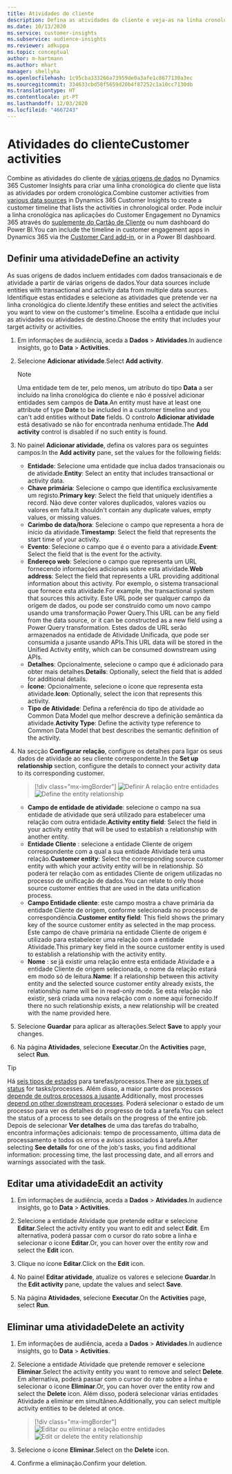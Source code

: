 ```yaml
---
title: Atividades do cliente
description: Defina as atividades do cliente e veja-as na linha cronológica do cliente.
ms.date: 10/13/2020
ms.service: customer-insights
ms.subservice: audience-insights
ms.reviewer: adkuppa
ms.topic: conceptual
author: m-hartmann
ms.author: mhart
manager: shellyha
ms.openlocfilehash: 1c95cba333266a73959de0a3afe1c8677130a3ec
ms.sourcegitcommit: 334633cbd58f5659d20b4f87252c1a10cc7130db
ms.translationtype: HT
ms.contentlocale: pt-PT
ms.lasthandoff: 12/03/2020
ms.locfileid: "4667243"
---
```

# <a name="customer-activities"></a><span data-ttu-id="85d99-103">Atividades do cliente</span><span class="sxs-lookup"><span data-stu-id="85d99-103">Customer activities</span></span>

<span data-ttu-id="85d99-104">Combine as atividades do cliente de [várias origens de dados](data-sources.md) no Dynamics 365 Customer Insights para criar uma linha cronológica do cliente que lista as atividades por ordem cronológica.</span><span class="sxs-lookup"><span data-stu-id="85d99-104">Combine customer activities from [various data sources](data-sources.md) in Dynamics 365 Customer Insights to create a customer timeline that lists the activities in chronological order.</span></span> <span data-ttu-id="85d99-105">Pode incluir a linha cronológica nas aplicações do Customer Engagement no Dynamics 365 através do [suplemente do Cartão de Cliente](customer-card-add-in.md) ou num dashboard do Power BI.</span><span class="sxs-lookup"><span data-stu-id="85d99-105">You can include the timeline in customer engagement apps in Dynamics 365 via the [Customer Card add-in](customer-card-add-in.md), or in a Power BI dashboard.</span></span>

## <a name="define-an-activity"></a><span data-ttu-id="85d99-106">Definir uma atividade</span><span class="sxs-lookup"><span data-stu-id="85d99-106">Define an activity</span></span>

<span data-ttu-id="85d99-107">As suas origens de dados incluem entidades com dados transacionais e de atividade a partir de várias origens de dados.</span><span class="sxs-lookup"><span data-stu-id="85d99-107">Your data sources include entities with transactional and activity data from multiple data sources.</span></span> <span data-ttu-id="85d99-108">Identifique estas entidades e selecione as atividades que pretende ver na linha cronológica do cliente.</span><span class="sxs-lookup"><span data-stu-id="85d99-108">Identify these entities and select the activities you want to view on the customer's timeline.</span></span> <span data-ttu-id="85d99-109">Escolha a entidade que inclui as atividades ou atividades de destino.</span><span class="sxs-lookup"><span data-stu-id="85d99-109">Choose the entity that includes your target activity or activities.</span></span>

1. <span data-ttu-id="85d99-110">Em informações de audiência, aceda a **Dados** > **Atividades**.</span><span class="sxs-lookup"><span data-stu-id="85d99-110">In audience insights, go to **Data** > **Activities**.</span></span>

1. <span data-ttu-id="85d99-111">Selecione **Adicionar atividade**.</span><span class="sxs-lookup"><span data-stu-id="85d99-111">Select **Add activity**.</span></span>

   > [!NOTE]
   > <span data-ttu-id="85d99-112">Uma entidade tem de ter, pelo menos, um atributo do tipo **Data** a ser incluído na linha cronológica do cliente e não é possível adicionar entidades sem campos de **Data**.</span><span class="sxs-lookup"><span data-stu-id="85d99-112">An entity must have at least one attribute of type **Date** to be included in a customer timeline and you can't add entities without **Date** fields.</span></span> <span data-ttu-id="85d99-113">O controlo **Adicionar atividade** está desativado se não for encontrada nenhuma entidade.</span><span class="sxs-lookup"><span data-stu-id="85d99-113">The **Add activity** control is disabled if no such entity is found.</span></span>

1. <span data-ttu-id="85d99-114">No painel **Adicionar atividade**, defina os valores para os seguintes campos:</span><span class="sxs-lookup"><span data-stu-id="85d99-114">In the **Add activity** pane, set the values for the following fields:</span></span>

   - <span data-ttu-id="85d99-115">**Entidade**: Selecione uma entidade que inclua dados transacionais ou de atividade.</span><span class="sxs-lookup"><span data-stu-id="85d99-115">**Entity**: Select an entity that includes transactional or activity data.</span></span>
   - <span data-ttu-id="85d99-116">**Chave primária**: Selecione o campo que identifica exclusivamente um registo.</span><span class="sxs-lookup"><span data-stu-id="85d99-116">**Primary key**: Select the field that uniquely identifies a record.</span></span> <span data-ttu-id="85d99-117">Não deve conter valores duplicados, valores vazios ou valores em falta.</span><span class="sxs-lookup"><span data-stu-id="85d99-117">It shouldn't contain any duplicate values, empty values, or missing values.</span></span>
   - <span data-ttu-id="85d99-118">**Carimbo de data/hora**: Selecione o campo que representa a hora de início da atividade.</span><span class="sxs-lookup"><span data-stu-id="85d99-118">**Timestamp**: Select the field that represents the start time of your activity.</span></span>
   - <span data-ttu-id="85d99-119">**Evento**: Selecione o campo que é o evento para a atividade.</span><span class="sxs-lookup"><span data-stu-id="85d99-119">**Event**: Select the field that is the event for the activity.</span></span>
   - <span data-ttu-id="85d99-120">**Endereço web**: Selecione o campo que representa um URL fornecendo informações adicionais sobre esta atividade.</span><span class="sxs-lookup"><span data-stu-id="85d99-120">**Web address**: Select the field that represents a URL providing additional information about this activity.</span></span> <span data-ttu-id="85d99-121">Por exemplo, o sistema transacional que fornece esta atividade.</span><span class="sxs-lookup"><span data-stu-id="85d99-121">For example, the transactional system that sources this activity.</span></span> <span data-ttu-id="85d99-122">Este URL pode ser qualquer campo da origem de dados, ou pode ser construído como um novo campo usando uma transformação Power Query.</span><span class="sxs-lookup"><span data-stu-id="85d99-122">This URL can be any field from the data source, or it can be constructed as a new field using a Power Query transformation.</span></span> <span data-ttu-id="85d99-123">Estes dados de URL serão armazenados na entidade de Atividade Unificada, que pode ser consumida a jusante usando APIs.</span><span class="sxs-lookup"><span data-stu-id="85d99-123">This URL data will be stored in the Unified Activity entity, which can be consumed downstream using APIs.</span></span>
   - <span data-ttu-id="85d99-124">**Detalhes**: Opcionalmente, selecione o campo que é adicionado para obter mais detalhes.</span><span class="sxs-lookup"><span data-stu-id="85d99-124">**Details**: Optionally, select the field that is added for additional details.</span></span>
   - <span data-ttu-id="85d99-125">**Ícone**: Opcionalmente, selecione o ícone que representa esta atividade.</span><span class="sxs-lookup"><span data-stu-id="85d99-125">**Icon**: Optionally, select the icon that represents this activity.</span></span>
   - <span data-ttu-id="85d99-126">**Tipo de Atividade**: Defina a referência do tipo de atividade ao Common Data Model que melhor descreve a definição semântica da atividade.</span><span class="sxs-lookup"><span data-stu-id="85d99-126">**Activity Type**: Define the activity type reference to Common Data Model that best describes the semantic definition of the activity.</span></span>

1. <span data-ttu-id="85d99-127">Na secção **Configurar relação**, configure os detalhes para ligar os seus dados de atividade ao seu cliente correspondente.</span><span class="sxs-lookup"><span data-stu-id="85d99-127">In the **Set up relationship** section, configure the details to connect your activity data to its corresponding customer.</span></span>

   > [!div class="mx-imgBorder"]
   > <span data-ttu-id="85d99-128">![Definir A relação entre entidades](media/activities-entities-define.png "Definir a relação entre entidades")</span><span class="sxs-lookup"><span data-stu-id="85d99-128">![Define the entity relationship](media/activities-entities-define.png "Define the entity relationship")</span></span>

    - <span data-ttu-id="85d99-129">**Campo de entidade de atividade**: selecione o campo na sua entidade de atividade que será utilizado para estabelecer uma relação com outra entidade.</span><span class="sxs-lookup"><span data-stu-id="85d99-129">**Activity entity field**: Select the field in your activity entity that will be used to establish a relationship with another entity.</span></span>
    - <span data-ttu-id="85d99-130">**Entidade Cliente** : selecione a entidade Cliente de origem correspondente com a qual a sua entidade Atividade terá uma relação.</span><span class="sxs-lookup"><span data-stu-id="85d99-130">**Customer entity**: Select the corresponding source customer entity with which your activity entity will be in relationship.</span></span> <span data-ttu-id="85d99-131">Só poderá ter relação com as entidades Cliente de origem utilizadas no processo de unificação de dados.</span><span class="sxs-lookup"><span data-stu-id="85d99-131">You can relate to only those source customer entities that are used in the data unification process.</span></span>
    - <span data-ttu-id="85d99-132">**Campo Entidade cliente**: este campo mostra a chave primária da entidade Cliente de origem, conforme selecionada no processo de correspondência.</span><span class="sxs-lookup"><span data-stu-id="85d99-132">**Customer entity field**: This field shows the primary key of the source customer entity as selected in the map process.</span></span> <span data-ttu-id="85d99-133">Este campo de chave primária na entidade Cliente de origem é utilizado para estabelecer uma relação com a entidade Atividade.</span><span class="sxs-lookup"><span data-stu-id="85d99-133">This primary key field in the source customer entity is used to establish a relationship with the activity entity.</span></span>
    - <span data-ttu-id="85d99-134">**Nome** : se já existir uma relação entre esta entidade Atividade e a entidade Cliente de origem selecionada, o nome da relação estará em modo só de leitura.</span><span class="sxs-lookup"><span data-stu-id="85d99-134">**Name**: If a relationship between this activity entity and the selected source customer entity already exists, the relationship name will be in read-only mode.</span></span> <span data-ttu-id="85d99-135">Se esta relação não existir, será criada uma nova relação com o nome aqui fornecido.</span><span class="sxs-lookup"><span data-stu-id="85d99-135">If there no such relationship exists, a new relationship will be created with the name provided here.</span></span>

1. <span data-ttu-id="85d99-136">Selecione **Guardar** para aplicar as alterações.</span><span class="sxs-lookup"><span data-stu-id="85d99-136">Select **Save** to apply your changes.</span></span>

1. <span data-ttu-id="85d99-137">Na página **Atividades**, selecione **Executar**.</span><span class="sxs-lookup"><span data-stu-id="85d99-137">On the **Activities** page, select **Run**.</span></span>

> [!TIP]
> <span data-ttu-id="85d99-138">Há [seis tipos de estados](system.md#status-types) para tarefas/processos.</span><span class="sxs-lookup"><span data-stu-id="85d99-138">There are [six types of status](system.md#status-types) for tasks/processes.</span></span> <span data-ttu-id="85d99-139">Além disso, a maior parte dos processos [depende de outros processos a jusante](system.md#refresh-policies).</span><span class="sxs-lookup"><span data-stu-id="85d99-139">Additionally, most processes [depend on other downstream processes](system.md#refresh-policies).</span></span> <span data-ttu-id="85d99-140">Poderá selecionar o estado de um processo para ver os detalhes do progresso de toda a tarefa.</span><span class="sxs-lookup"><span data-stu-id="85d99-140">You can select the status of a process to see details on the progress of the entire job.</span></span> <span data-ttu-id="85d99-141">Depois de selecionar **Ver detalhes** de uma das tarefas do trabalho, encontra informações adicionais: tempo de processamento, última data de processamento e todos os erros e avisos associados à tarefa.</span><span class="sxs-lookup"><span data-stu-id="85d99-141">After selecting **See details** for one of the job's tasks, you find additional information: processing time, the last processing date, and all errors and warnings associated with the task.</span></span>

## <a name="edit-an-activity"></a><span data-ttu-id="85d99-142">Editar uma atividade</span><span class="sxs-lookup"><span data-stu-id="85d99-142">Edit an activity</span></span>

1. <span data-ttu-id="85d99-143">Em informações de audiência, aceda a **Dados** > **Atividades**.</span><span class="sxs-lookup"><span data-stu-id="85d99-143">In audience insights, go to **Data** > **Activities**.</span></span>

2. <span data-ttu-id="85d99-144">Selecione a entidade Atividade que pretende editar e selecione **Editar**.</span><span class="sxs-lookup"><span data-stu-id="85d99-144">Select the activity entity you want to edit and select **Edit**.</span></span> <span data-ttu-id="85d99-145">Em alternativa, poderá passar com o cursor do rato sobre a linha e selecionar o ícone **Editar**.</span><span class="sxs-lookup"><span data-stu-id="85d99-145">Or, you can hover over the entity row and select the **Edit** icon.</span></span>

3. <span data-ttu-id="85d99-146">Clique no ícone **Editar**.</span><span class="sxs-lookup"><span data-stu-id="85d99-146">Click on the **Edit** icon.</span></span>

4. <span data-ttu-id="85d99-147">No painel **Editar atividade**, atualize os valores e selecione **Guardar**.</span><span class="sxs-lookup"><span data-stu-id="85d99-147">In the **Edit activity** pane, update the values and select **Save**.</span></span>

5. <span data-ttu-id="85d99-148">Na página **Atividades**, selecione **Executar**.</span><span class="sxs-lookup"><span data-stu-id="85d99-148">On the **Activities** page, select **Run**.</span></span>

## <a name="delete-an-activity"></a><span data-ttu-id="85d99-149">Eliminar uma atividade</span><span class="sxs-lookup"><span data-stu-id="85d99-149">Delete an activity</span></span>

1. <span data-ttu-id="85d99-150">Em informações de audiência, aceda a **Dados** > **Atividades**.</span><span class="sxs-lookup"><span data-stu-id="85d99-150">In audience insights, go to **Data** > **Activities**.</span></span>

2. <span data-ttu-id="85d99-151">Selecione a entidade Atividade que pretende remover e selecione **Eliminar**.</span><span class="sxs-lookup"><span data-stu-id="85d99-151">Select the activity entity you want to remove and select **Delete**.</span></span> <span data-ttu-id="85d99-152">Em alternativa, poderá passar com o cursor do rato sobre a linha e selecionar o ícone **Eliminar**.</span><span class="sxs-lookup"><span data-stu-id="85d99-152">Or, you can hover over the entity row and select the **Delete** icon.</span></span> <span data-ttu-id="85d99-153">Além disso, poderá selecionar várias entidades Atividade a eliminar em simultâneo.</span><span class="sxs-lookup"><span data-stu-id="85d99-153">Additionally, you can select multiple activity entities to be deleted at once.</span></span>
   > [!div class="mx-imgBorder"]
   > <span data-ttu-id="85d99-154">![Editar ou eliminar a relação entre entidades](media/activities-entities-edit-delete.png "Editar ou eliminar a relação entre entidades")</span><span class="sxs-lookup"><span data-stu-id="85d99-154">![Edit or delete the entity relationship](media/activities-entities-edit-delete.png "Edit or delete the entity relationship")</span></span>

3. <span data-ttu-id="85d99-155">Selecione o ícone **Eliminar**.</span><span class="sxs-lookup"><span data-stu-id="85d99-155">Select on the **Delete** icon.</span></span>

4. <span data-ttu-id="85d99-156">Confirme a eliminação.</span><span class="sxs-lookup"><span data-stu-id="85d99-156">Confirm your deletion.</span></span>
